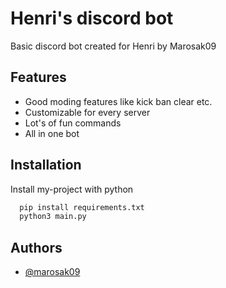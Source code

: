 
# Henri's discord bot

Basic discord bot created for Henri by Marosak09


## Features

- Good moding features like kick ban clear etc.
- Customizable for every server
- Lot's of fun commands
- All in one bot 


## Installation

Install my-project with python

```bash
  pip install requirements.txt
  python3 main.py
```
    
## Authors

- [@marosak09](https://www.github.com/marosak09)

